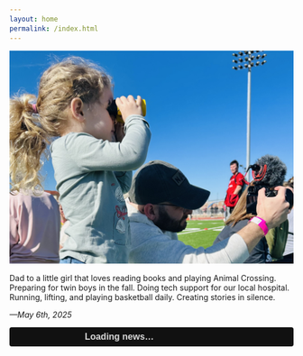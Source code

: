 ```yaml
---
layout: home
permalink: /index.html
---
```


![Now](assets/now.jpg)

Dad to a little girl that loves reading books and playing Animal Crossing. Preparing for twin boys in the fall. Doing tech support for our local hospital. Running, lifting, and playing basketball daily. Creating stories in silence. 

*—May 6th, 2025*

<style>
  #news-ticker {
    background: #111;
    color: #ddd;
    overflow: hidden;
    white-space: nowrap;
    font-weight: bold;
    font-size: 16px;
    padding: 8px 16px;
    font-family: Arial, sans-serif;
    border-radius: 4px;
  }

  #news-ticker a {
    color: #ddd;
    margin-right: 50px;
    text-decoration: none;
    display: inline-block;
  }

  #news-ticker a:hover {
    text-decoration: underline;
  }

  .ticker-content {
    display: inline-block;
    white-space: nowrap;
    animation: ticker-scroll 90s linear infinite;
  }

  @keyframes ticker-scroll {
    0% {
      transform: translateX(100%);
    }
    100% {
      transform: translateX(-100%);
    }
  }
</style>

<div id="news-ticker">
  <div class="ticker-content">Loading news…</div>
</div>

<script>
  fetch("/assets/reeder.json")
    .then(res => res.json())
    .then(data => {
      const tickerContent = document.querySelector("#news-ticker .ticker-content");
      const items = (data.items || []).slice(0, 5);

      let html = "";
      items.forEach(item => {
        html += `<a href="${item.url || '#'}" target="_blank" rel="noopener noreferrer">${item.title || 'Untitled'}</a>`;
      });

      tickerContent.innerHTML = html;
    })
    .catch(err => {
      document.querySelector("#news-ticker .ticker-content").textContent =
        `Could not load news: ${err.message}`;
      console.error(err);
    });
</script>
